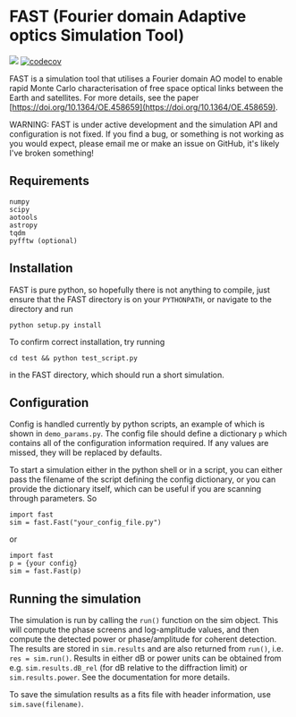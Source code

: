 # FAST (Fourier domain Adaptive optics Simulation Tool)

![](https://github.com/ojdf/fast/actions/workflows/unit_test.yml/badge.svg)
[![codecov](https://codecov.io/gh/ojdf/fast/branch/main/graph/badge.svg?token=Z1U8JBPE48)](https://codecov.io/gh/ojdf/fast)

FAST is a simulation tool that utilises a Fourier domain AO model to enable rapid Monte Carlo characterisation of free space optical links between the Earth and satellites. For more details, see the paper [https://doi.org/10.1364/OE.458659](https://doi.org/10.1364/OE.458659).

WARNING: FAST is under active development and the simulation API and configuration is not fixed. If you find a bug, or something is not working as you would expect, please email me or make an issue on GitHub, it's likely I've broken something! 

## Requirements
```
numpy
scipy 
aotools
astropy
tqdm
pyfftw (optional)
```

## Installation
FAST is pure python, so hopefully there is not anything to compile, just ensure that the FAST directory is on your `PYTHONPATH`, or navigate to the directory and run 

`python setup.py install`

To confirm correct installation, try running 

`cd test && python test_script.py`

in the FAST directory, which should run a short simulation. 

## Configuration
Config is handled currently by python scripts, an example of which is shown in `demo_params.py`. The config file should define a dictionary `p` which contains all of the configuration information required. If any values are missed, they will be replaced by defaults. 

To start a simulation either in the python shell or in a script, you can either pass the filename of the script defining the config dictionary, or you can provide the dictionary itself, which can be useful if you are scanning through parameters. So
```
import fast
sim = fast.Fast("your_config_file.py")
```
or 
```
import fast
p = {your config}
sim = fast.Fast(p)
```
## Running the simulation 
The simulation is run by calling the `run()` function on the sim object. This will compute the phase screens and log-amplitude values, and then compute the detected power or phase/amplitude for coherent detection. The results are stored in `sim.results` and are also returned from `run()`, i.e. `res = sim.run()`. Results in either dB or power units can be obtained from e.g. `sim.results.dB_rel` (for dB relative to the diffraction limit) or `sim.results.power`. See the documentation for more details.

To save the simulation results as a fits file with header information, use `sim.save(filename)`.